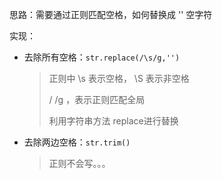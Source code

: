 思路：需要通过正则匹配空格，如何替换成 '' 空字符

实现：

- 去除所有空格：`str.replace(/\s/g,'') `

  > 正则中 \s 表示空格， \S 表示非空格
  >
  > /  /g ，表示正则匹配全局
  >
  > 利用字符串方法 replace进行替换

- 去除两边空格：`str.trim()` 

  > 正则不会写。。。